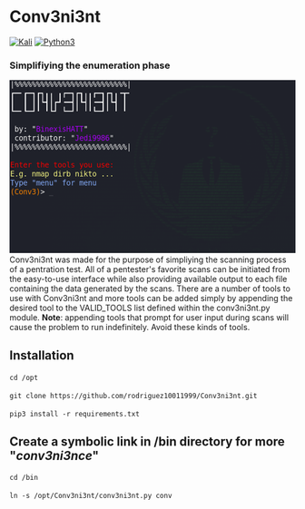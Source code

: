 # Conv3ni3nt
[![Kali](https://img.shields.io/badge/-Kali-informational)](https://www.kali.org/) [![Python3](https://img.shields.io/badge/-Python3-yellow)](https://www.python.org/)
### Simplifiying the enumeration phase
![Interface](images/conv3ni3nt.png)
Conv3ni3nt was made for the purpose of simpliying the scanning process of a pentration test. All of a pentester's favorite scans can be initiated from the easy-to-use interface while also providing available output to each file containing the data generated by the scans. There are a number of tools to use with Conv3ni3nt and more tools can be added simply by appending the desired tool to the VALID_TOOLS list defined within the conv3ni3nt.py module. **Note**: appending tools that prompt for user input during scans will cause the problem to run indefinitely. Avoid these kinds of tools.
## Installation
```
cd /opt

git clone https://github.com/rodriguez10011999/Conv3ni3nt.git

pip3 install -r requirements.txt
```
## Create a symbolic link in /bin directory for more "_conv3ni3nce_"
```
cd /bin

ln -s /opt/Conv3ni3nt/conv3ni3nt.py conv
```
